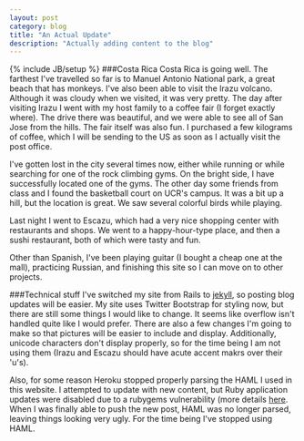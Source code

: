 ```yaml
---
layout: post
category: blog
title: "An Actual Update"
description: "Actually adding content to the blog"
---
```

{% include JB/setup %}
###Costa Rica
Costa Rica is going well.
The farthest I've travelled so far is to Manuel Antonio National park, a great beach that has monkeys.
I've also been able to visit the Irazu volcano. Although it was cloudy when we visited, it was very pretty.
The day after visiting Irazu I went with my host family to a coffee fair (I forget exactly where).
The drive there was beautiful, and we were able to see all of San Jose from the hills.
The fair itself was also fun.
I purchased a few kilograms of coffee, which I will be sending to the US as soon as I actually visit the post office.

I've gotten lost in the city several times now, either while running or while searching for one of the rock climbing gyms. On the bright side, I have successfully located one of the gyms.
The other day some friends from class and I found the basketball court on UCR's campus.
It was a bit up a hill, but the location is great.
We saw several colorful birds while playing.

Last night I went to Escazu, which had a very nice shopping center with restaurants and shops.
We went to a happy-hour-type place, and then a sushi restaurant, both of which were tasty and fun.

Other than Spanish, I've been playing guitar (I bought a cheap one at the mall), practicing Russian, and finishing this site so I can move on to other projects.

###Technical stuff
I've switched my site from Rails to [jekyll](http://jekyllrb.com), so posting blog updates will be easier. 
My site uses Twitter Bootstrap for styling now, but there are still some things I would like to change.
It seems like overflow isn't handled quite like I would prefer.
There are also a few changes I'm going to make so that pictures will be easier to include and display.
Additionally, unicode characters don't display properly, so for the time being I am not using them (Irazu and Escazu should have acute accent makrs over their 'u's).

Also, for some reason Heroku stopped properly parsing the HAML I used in this website.
I attempted to update with new content, but Ruby application updates were disabled due to a rubygems vulnerability (more details [here](https://status.heroku.com/incidents/489).
When I was finally able to push the new post, HAML was no longer parsed, leaving things looking very ugly.
For the time being I've stopped using HAML.
